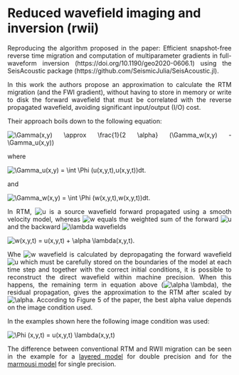 # Reduced wavefield imaging and inversion (rwii)

<div style="text-align: justify"> 
Reproducing the algorithm proposed in the paper: Efficient snapshot-free reverse time migration and computation of multiparameter gradients in full-waveform inversion (https://doi.org/10.1190/geo2020-0606.1) using the SeisAcoustic package (https://github.com/SeismicJulia/SeisAcoustic.jl).

<br />  

In this work the authors propose an approximation to calculate the RTM migration (and the FWI gradient), without having to store in memory or write to disk the forward wavefield that must be correlated with the reverse propagated wavefield, avoiding significant input/output (I/O) cost.

Their approach boils down to the following equation:


<img src="https://latex.codecogs.com/gif.latex?\Gamma(x,y)&space;\approx&space;\frac{1}{2&space;\alpha}&space;(\Gamma_w(x,y)&space;-&space;\Gamma_u(x,y))" title="\Gamma(x,y) \approx \frac{1}{2 \alpha} (\Gamma_w(x,y) - \Gamma_u(x,y))" />

where

<img src="https://latex.codecogs.com/gif.latex?\Gamma_u(x,y)&space;=&space;\int&space;\Phi&space;(u(x,y,t),u(x,y,t))dt." title="\Gamma_u(x,y) = \int \Phi (u(x,y,t),u(x,y,t))dt." />

and

<img src="https://latex.codecogs.com/gif.latex?\Gamma_w(x,y)&space;=&space;\int&space;\Phi&space;(w(x,y,t),w(x,y,t))dt." title="\Gamma_w(x,y) = \int \Phi (w(x,y,t),w(x,y,t))dt." />

In RTM, <img src="https://latex.codecogs.com/gif.latex?u" title="u" /> is a source wavefield forward propagated using a smooth velocity model, whereas <img src="https://latex.codecogs.com/gif.latex?w" title="w" /> equals the weighted sum of the forward <img src="https://latex.codecogs.com/gif.latex?u" title="u" /> and the backward <img src="https://latex.codecogs.com/gif.latex?\lambda" title="\lambda" /> wavefields

<img src="https://latex.codecogs.com/gif.latex?w(x,y,t)&space;=&space;u(x,y,t)&space;&plus;&space;\alpha&space;\lambda(x,y,t)" title="w(x,y,t) = u(x,y,t) + \alpha \lambda(x,y,t)." />

Whe <img src="https://latex.codecogs.com/gif.latex?w" title="w" /> wavefield is calculated by depropagating the forward wavefield <img src="https://latex.codecogs.com/gif.latex?u" title="u" /> which must be carefully stored on the boundaries of the model at each time step and together with the correct initial conditions, it is possible to reconstruct the direct wavefield within  machine precision. When this happens, the remaining term in equation above (<img src="https://latex.codecogs.com/gif.latex?\alpha&space;\lambda" title="\alpha \lambda" />), the residual propagation, gives the approximation to the RTM after scaled by <img src="https://latex.codecogs.com/gif.latex?\alpha" title="\alpha" />. According to Figure 5 of the paper, the best alpha value depends on the image condition used.

In the examples shown here the following image condition was used:

<img src="https://latex.codecogs.com/gif.latex?\Phi&space;(x,y,t)&space;=&space;u(x,y,t)&space;\lambda(x,y,t)" title="\Phi (x,y,t) = u(x,y,t) \lambda(x,y,t)" />

The difference between conventional RTM and RWII migration can be seen in the example for a <a href="https://github.com/fffarias/rwii/blob/main/examples/layers.ipynb">layered model</a> for double precision and for the <a href="https://github.com/fffarias/rwii/blob/main/examples/marmousi.ipynb">marmousi model</a> for single precision.

</div>